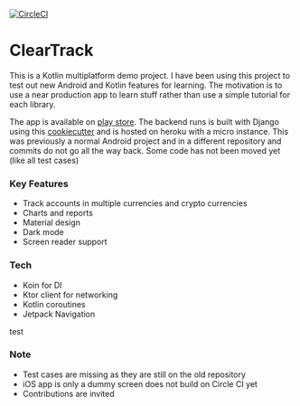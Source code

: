 [![CircleCI](https://circleci.com/gh/amolgupta/cleartrack.svg?style=shield&circle-token=e5c532133590df69d5d1dec1d175101b9397f188)](https://app.circleci.com/pipelines/github/amolgupta/cleartrack)

# ClearTrack

This is a Kotlin multiplatform demo project. I have been using this project to test out new Android and Kotlin features for learning. The motivation is to use a near production app to learn stuff rather than use a simple tutorial for each library.

The app is available on [play store](https://play.google.com/store/apps/details?id=xyz.getclear.app). The backend runs is built with Django using this [cookiecutter](https://github.com/pydanny/cookiecutter-django) and is hosted on heroku with a micro instance.
This was previously a normal Android project and in a different repository and commits do not go all the way back. Some code has not been moved yet (like all test cases)

### Key Features
- Track accounts in multiple currencies and crypto currencies
- Charts and reports
- Material design
- Dark mode
- Screen reader support

### Tech
- Koin for DI
- Ktor client for networking
- Kotlin coroutines
- Jetpack Navigation

test


### Note
- Test cases are missing as they are still on the old repository
- iOS app is only a dummy screen does not build on Circle CI yet
- Contributions are invited


